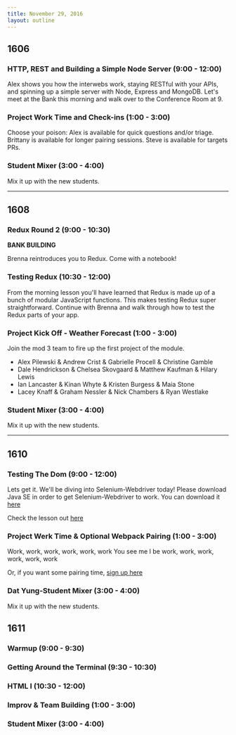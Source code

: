```yaml
---
title: November 29, 2016
layout: outline
---
```


## 1606

### HTTP, REST and Building a Simple Node Server (9:00 - 12:00)

Alex shows you how the interwebs work, staying RESTful with your APIs, and spinning up a simple server with Node, Express and MongoDB. Let's meet at the Bank this morning and walk over to the Conference Room at 9.

### Project Work Time and Check-ins (1:00 - 3:00)

Choose your poison: Alex is available for quick questions and/or triage. Brittany is available for longer pairing sessions. Steve is available for targets PRs.

### Student Mixer (3:00 - 4:00)

Mix it up with the new students.

***

## 1608

### Redux Round 2 (9:00 - 10:30)

**BANK BUILDING**

Brenna reintroduces you to Redux. Come with a notebook!

### Testing Redux (10:30 - 12:00)

From the morning lesson you'll have learned that Redux is made up of a bunch of modular JavaScript functions. This makes testing Redux super straightforward. Continue with Brenna and walk through how to test the Redux parts of your app.

### Project Kick Off - Weather Forecast (1:00 - 3:00)

Join the mod 3 team to fire up the first project of the module.

* Alex Pilewski & Andrew Crist & Gabrielle Procell & Christine Gamble
* Dale Hendrickson & Chelsea Skovgaard & Matthew Kaufman & Hilary Lewis
* Ian Lancaster & Kinan Whyte & Kristen Burgess & Maia Stone
* Lacey Knaff & Graham Nessler & Nick Chambers & Ryan Westlake

### Student Mixer (3:00 - 4:00)

Mix it up with the new students.

***

## 1610

### Testing The Dom (9:00 - 12:00)

Lets get it. We'll be diving into Selenium-Webdriver today! Please download Java SE in order to get Selenium-Webdriver to work. You can download it [here](http://www.oracle.com/technetwork/java/javase/downloads/jdk8-downloads-2133151.html)

Check the lesson out [here](http://frontend.turing.io/lessons/automated-testing-with-selenium.html)

### Project Werk Time & Optional Webpack Pairing (1:00 - 3:00)

Work, work, work, work, work, work
You see me I be work, work, work, work, work, work

Or, if you want some pairing time, [sign up here](https://public.etherpad-mozilla.org/p/instructor-pairing)

### Dat Yung-Student Mixer (3:00 - 4:00)

Mix it up with the new students.

## 1611

### Warmup (9:00 - 9:30)

### Getting Around the Terminal (9:30 - 10:30)

### HTML I (10:30 - 12:00)

### Improv & Team Building (1:00 - 3:00)

### Student Mixer (3:00 - 4:00)
